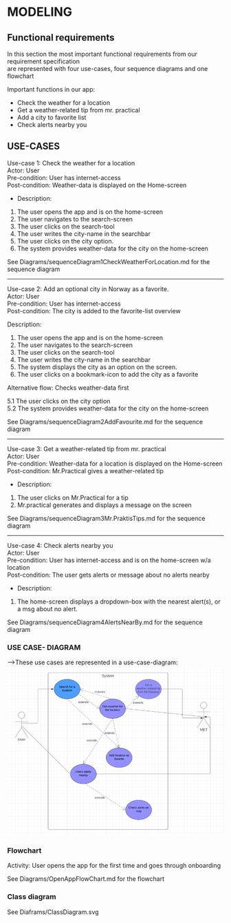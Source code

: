 # MODELING

## Functional requirements
In this section the most important functional requirements from our requirement specification <br>
are represented with four use-cases, four sequence diagrams and one flowchart<br>

Important functions in our app:
- Check the weather for a location
- Get a weather-related tip from mr. practical
- Add a city to favorite list
- Check alerts nearby you

## USE-CASES

Use-case 1: Check the weather for a location <br>
Actor: User <br>
Pre-condition: User has internet-access <br>
Post-condition: Weather-data is displayed on the Home-screen <br>

- Description:
1. The user opens the app and is on the home-screen 
2. The user navigates to the search-screen
3. The user clicks on the search-tool
4. The user writes the city-name in the searchbar
5. The user clicks on the city option.
6. The system provides weather-data for the city on the home-screen

See Diagrams/sequenceDiagram1CheckWeatherForLocation.md for the sequence diagram


-----------------------

Use-case 2: Add an optional city in Norway as a favorite. <br>
Actor: User <br>
Pre-condition: User has internet-access <br>
Post-condition: The city is added to the favorite-list overview <br>

Description:

1. The user opens the app and is on the home-screen
2. The user navigates to the search-screen
3. The user clicks on the search-tool
4. The user writes the city-name in the searchbar
5. The system displays the city as an option on the screen.
6. The user clicks on a bookmark-icon to add the city as a favorite

Alternative flow: Checks weather-data first <br>

5.1 The user clicks on the city option <br>
5.2 The system provides weather-data for the city on the home-screen <br>

See Diagrams/sequenceDiagram2AddFavourite.md for the sequence diagram

----------------------


Use-case 3: Get a weather-related tip from mr. practical <br>
Actor: User <br>
Pre-condition: Weather-data for a location is displayed on the Home-screen  <br>
Post-condition: Mr.Practical gives a weather-related tip <br>

- Description:
1. The user clicks on Mr.Practical for a tip
2. Mr.practical generates and displays a message on the screen

See Diagrams/sequenceDiagram3Mr.PraktisTips.md for the sequence diagram



---------------------
Use-case 4: Check alerts nearby you <br>
Actor: User <br>
Pre-condition: User has internet-access and is on the home-screen w/a location <br>
Post-condition: The user gets alerts or message about no alerts nearby <br>

- Description:
1. The home-screen displays a dropdown-box with the nearest alert(s), or a msg about no alert.

See Diagrams/sequenceDiagram4AlertsNearBy.md for the sequence diagram

### USE CASE- DIAGRAM
-->These use cases are represented in a use-case-diagram: <br>
![img_1.png](usecaseDiagram.png)



### Flowchart

Activity: User opens the app for the first time and goes through onboarding


See Diagrams/OpenAppFlowChart.md for the flowchart

### Class diagram

See Diaframs/ClassDiagram.svg

